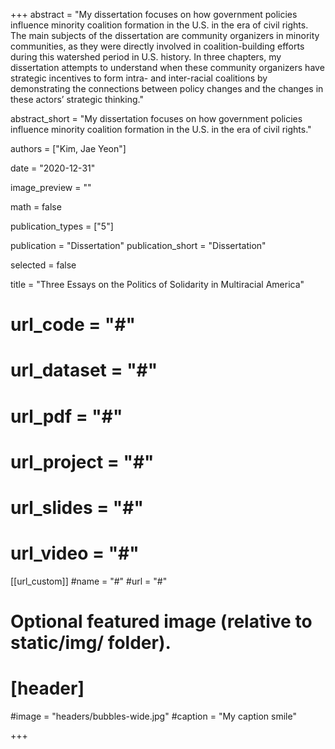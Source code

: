 +++ abstract = "My dissertation focuses on how government policies influence minority coalition formation in the U.S. in the era of civil rights. The main subjects of the dissertation are community organizers in minority communities, as they were directly involved in coalition-building efforts during this watershed period in U.S. history. In three chapters, my dissertation attempts to understand when these community organizers have strategic incentives to form intra- and inter-racial coalitions by demonstrating the connections between policy changes and the changes in these actors’ strategic thinking."

abstract_short = "My dissertation focuses on how government policies influence minority coalition formation in the U.S. in the era of civil rights."

authors = ["Kim, Jae Yeon"]

date = "2020-12-31"

image_preview = ""

math = false

publication_types = ["5"]

publication = "Dissertation" 
publication_short = "Dissertation"

selected = false

title = "Three Essays on the Politics of Solidarity in Multiracial America"

# url_code = "#"
# url_dataset = "#"
# url_pdf = "#"
# url_project = "#"
# url_slides = "#"
# url_video = "#"

[[url_custom]] 
#name = "#" 
#url = "#"

# Optional featured image (relative to static/img/ folder).
# [header]
#image = "headers/bubbles-wide.jpg"
#caption = "My caption smile"

+++
